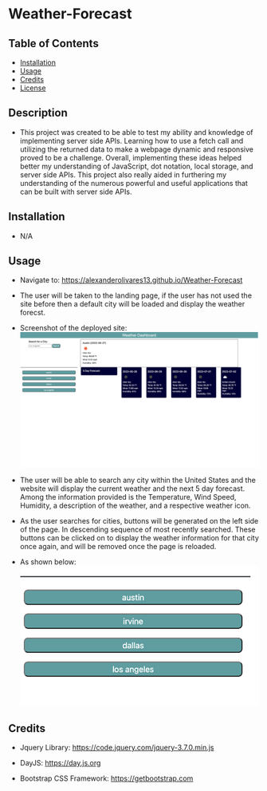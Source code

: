 # Weather-Forecast

## Table of Contents

- [Installation](#installation)
- [Usage](#usage)
- [Credits](#credits)
- [License](#license)


## Description
- This project was created to be able to test my ability and knowledge of implementing server side APIs. Learning how to use a fetch call and utilizing the returned data to make a webpage dynamic and responsive proved to be a challenge. Overall, implementing these ideas helped better my understanding of JavaScript, dot notation, local storage, and server side APIs. This project also really aided in furthering my understanding of the numerous powerful and useful applications that can be built with server side APIs.

## Installation
- N/A

## Usage

- Navigate to: https://alexanderolivares13.github.io/Weather-Forecast

- The user will be taken to the landing page, if the user has not used the site before then a default city will be loaded and display the weather forecst.

- Screenshot of the deployed site: 
![weather](assets/images/alexanderolivares13.github.io_Weather-Forecast.png)

- The user will be able to search any city within the United States and the website will display the current weather and the next 5 day forecast. Among the information provided is the Temperature, Wind Speed, Humidity, a description of the weather, and a respective weather icon.

- As the user searches for cities, buttons will be generated on the left side of the page. In descending sequence of most recently searched. These buttons can be clicked on to display the weather information for that city once again, and will be removed once the page is reloaded.

- As shown below:
![search-history](assets/images/search-history.png)

## Credits

- Jquery Library: https://code.jquery.com/jquery-3.7.0.min.js

- DayJS: https://day.js.org

- Bootstrap CSS Framework: https://getbootstrap.com